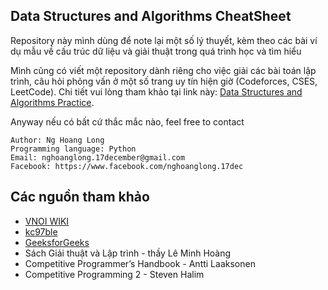 ## Data Structures and Algorithms CheatSheet
Repository này mình dùng để note lại một số lý thuyết, kèm theo các bài ví dụ mẫu về cấu trúc dữ liệu và giải thuật trong quá trình học và tìm hiểu 

Mình cũng có viết một repository dành riêng cho việc giải các bài toán lập trình, câu hỏi phỏng vấn ở một số trang uy tín hiện giờ (Codeforces, CSES, LeetCode). Chi tiết vui lòng tham khảo tại link này: [Data Structures and Algorithms Practice](https://github.com/nghoanglong/Competitive-Programming-Practice). 

Anyway nếu có bất cứ thắc mắc nào, feel free to contact

```
Author: Ng Hoang Long
Programming language: Python
Email: nghoanglong.17december@gmail.com
Facebook: https://www.facebook.com/nghoanglong.17dec
```

## Các nguồn tham khảo

  - [VNOI WIKI](https://vnoi.info/wiki/Home)
  - [kc97ble](https://sites.google.com/site/kc97ble/)
  - [GeeksforGeeks](https://www.geeksforgeeks.org/)
  - Sách Giải thuật và Lập trình - thầy Lê Minh Hoàng
  - Competitive Programmer’s Handbook - Antti Laaksonen
  - Competitive Programming 2 - Steven Halim

